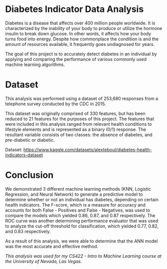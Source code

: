 # Diabetes Indicator Data Analysis

Diabetes is a disease that affects over 400 million people worldwide. It is characterized by the inability of your body to produce or utilize the hormone insulin to break down glucose. In other words, it affects how your body turns food into energy. Despite how commonplace the condition is and the amount of resources available, it frequently goes undiagnosed for years. 

The goal of this project is to accurately detect diabetes in an individual by applying and comparing the performance of various commonly used machine learning algorithms.


# Dataset
This analysis was performed using a dataset of 253,680 responses from a telephone survey conducted by the CDC in 2015. 

This dataset was originally comprised of 330 features, but has been reduced to 21 features for the purposes of this project.  The features that were included in this analysis ranged from relevant health conditions to lifestyle elements and is represented as a binary (0/1) response. The resultant variable consists of two classes: the absence of diabetes, and pre-diabetic or diabetic.

Dataset: https://www.kaggle.com/datasets/alexteboul/diabetes-health-indicators-dataset


# Conclusion
We demonstrated 3 different machine learning methods (KNN, Logistic Regression, and Neural Network) to generate a predictive model to determine whether or not an individual has diabetes, depending on certain health indicators. The F-score, which is a measure for accuracy and accounts for both False - Positives and False - Negatives, was used to compare the models which yielded 0.86, 0.87, and 0.87 respectively. The ROC curve was another determining performance evaluator that was used to analyze the cut-off threshold for classification, which yielded 0.77, 0.82, and 0.83 respectively. 

As a result of this analysis, we were able to determine that the ANN model was the most accurate and effective method.


_This analysis was used for my CS422 - Intro to Machine Learning course at the University of Nevada, Las Vegas._

